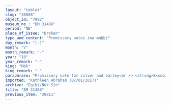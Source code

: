 ```yaml
---
layout: "tablet"
slug: "30808"
object_id: "7992"
museum_no_: "BM 31486"
period: "NB"
place_of_issue: "Broken"
type_and_content: "Promissory notes ina muẖẖi"
day_remark: "[-]"
month: "V"
month_remark: "-"
year: "18"
year_remark: "-"
king: "Nbk"
king_remark: "-"
paraphrase: "Promissory note for silver and barley<br /> <strong>B<sub>1</sub></strong> and <strong>B<sub>2</sub></strong> owe [x] minas 1/3 shekels of silver and [x] kor barley to <strong>A</strong>, to be delivered in D&ucirc;zu (IV) according to the creditor&#39;s measure ... [broken off]. Witnesses.<br /> <br /> <strong>A</strong> = Bēl-iddin/Marduk//Bibbua;<strong> B<sub>1</sub></strong> = &Scaron;ulāya/Nab&ucirc;-zēru-ukīn//Egibi;<strong> B<sub>2</sub></strong> = Marduk-ēṭir/Nab&ucirc;-u&scaron;allim//S&icirc;n-&scaron;ad&ucirc;nu"
imported: "Kathleen Abraham (07/01/2017)"
archive: "Egibi/Nūr-Sîn"
title: "BM 31486"
previous_item: "30811"
---
```

